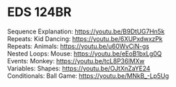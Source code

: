 # EDS 124BR

Sequence Explanation: https://youtu.be/B9DtUG7Hn5k <br>
Repeats: Kid Dancing: https://youtu.be/6XUPxdwxzPk <br>
Repeats: Animals: https://youtu.be/u60WvCiN-gs <br>
Nested Loops: Mouse: https://youtu.be/eEoB1bxLg0Q <br>
Events: Monkey: https://youtu.be/tcL8P36lMXw <br>
Variables: Shapes: https://youtu.be/OJtXnZaYE24 <br>
Conditionals: Ball Game: https://youtu.be/MNkB_-Lp5Ug
